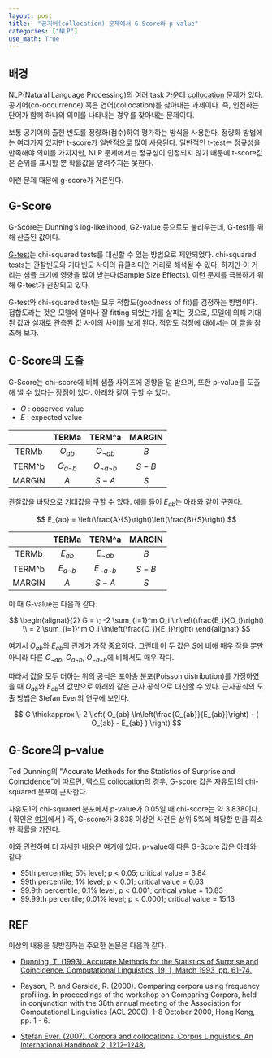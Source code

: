 ```yaml
---
layout: post
title:  "공기어(collocation) 문제에서 G-Score와 p-value"
categories: ["NLP"]
use_math: True
---
```


## 배경

NLP(Natural Language Processing)의 여러 task 가운데 [collocation](https://en.wikipedia.org/wiki/Collocation) 문제가 있다. 공기어(co-occurrence) 혹은 연어(collocation)를 찾아내는 과제이다. 즉, 인접하는 단어가 함께 하나의 의미를 나타내는 경우를 찾아내는 문제이다.

보통 공기어의 출현 빈도를 정량화(점수)하여 평가하는 방식을 사용한다. 정량화 방법에는 여러가지 있지만 t-score가 일반적으로 많이 사용된다. 일반적인 t-test는 정규성을 만족해야 의미를 가지지만, NLP 문제에서는 정규성이 인정되지 않기 때문에 t-score값은 순위를 표시할 뿐 확률값을 알려주지는 못한다.

이런 문제 때문에 g-score가 거론된다.

## G-Score

G-Score는 Dunning’s log-likelihood, G2-value 등으로도 불리우는데, G-test를 위해 산출된 값이다.

[G-test](https://en.wikipedia.org/wiki/G-test)는 chi-squared tests를 대신할 수 있는 방법으로 제안되었다. chi-squared tests는 관찰빈도와 기대빈도 사이의 유클리디안 거리로 해석될 수 있다. 하지만 이 거리는 샘플 크기에 영향을 많이 받는다(Sample Size Effects). 이런 문제를 극복하기 위해 G-test가 권장되고 있다.

G-test와 chi-squared test는 모두 적합도(goodness of fit)를 검정하는 방법이다. 접합도라는 것은 모델에 얼마나 잘 fitting 되었는가를 살피는 것으로, 모델에 의해 기대된 값과 실재로 관측된 값 사이의 차이를 보게 된다. 적합도 검정에 대해서는 [이 글](http://blog.naver.com/leerider/220168446210)을 참조해 보자.

## G-Score의 도출

G-Score는 chi-score에 비해 샘플 사이즈에 영향을 덜 받으며, 또한 p-value를 도출해 낼 수 있다는 장점이 있다. 아래와 같이 구할 수 있다.

* $O$ : observed value
* $E$ : expected value

|        | TERMa | TERM^a | MARGIN  |
|:------:|:-----:|:------:|:--------:|
|  TERMb | $O_{ab}$ | $O_{\lnot a b}$  | $B$ |
| TERM^b | $O_{a \lnot b}$ | $O_{\lnot a \lnot b }$ | $S-B$ |
| MARGIN |   $A$   |  $S-A$   |  $S$  |

관찰값을 바탕으로 기대값을 구할 수 있다. 예를 들어 $E_{ab}$는 아래와 같이 구한다.

$$
E_{ab} = \left(\frac{A}{S}\right)\left(\frac{B}{S}\right)
$$

|        | TERMa | TERM^a | MARGIN  |
|:------:|:-----:|:------:|:--------:|
|  TERMb | $E_{ab}$ | $E_{\lnot a b}$  | $B$ |
| TERM^b |  $E_{a \lnot b}$  |   $E_{\lnot a \lnot b}$  | $S-B$ |
| MARGIN |   $A$   |  $S-A$   |  $S$  |

이 때 G-value는 다음과 같다.

$$
\begin{alignat}{2}
G  =  \; -2 \sum_{i=1}^m O_i \ln\left(\frac{E_i}{O_i}\right) \\
   =      2 \sum_{i=1}^m O_i \ln\left(\frac{O_i}{E_i}\right)
\end{alignat}
$$

여기서 $O_{ab}$와 $E_{ab}$의 관계가 가장 중요하다. 그런데 이 두 값은 $S$에 비해 매우 작을 뿐만 아니라 다른 $O_{\lnot a b}$, $O_{a \lnot b}$, $O_{\lnot a \lnot b }$에 비해서도 매우 작다.

따라서 값을 모두 더하는 위의 공식은 포아송 분포(Poisson distribution)를 가정하였을 때 $O_{ab}$와 $E_{ab}$의 값만으로 아래와 같은 근사 공식으로 대신할 수 있다. 근사공식의 도출 방법은 Stefan Ever의 연구에 보인다.

$$
G  \thickapprox  \; 2 \left( O_{ab} \ln\left(\frac{O_{ab}}{E_{ab}}\right) - ( O_{ab} - E_{ab} ) \right)
$$

## G-Score의 p-value

Ted Dunning의 "Accurate Methods for the Statistics of Surprise and Coincidence"에 따르면, 텍스트 collocation의 경우, G-score 값은 자유도1의 chi-squared 분포에 근사한다.

자유도1의 chi-squared 분포에서 p-value가 0.05일 때 chi-score는 약 3.838이다. ( 확인은 [여기](http://www.statdistributions.com/chisquare?p=0.05&df=1)에서 ) 즉, G-score가 3.838 이상인 사건은 상위 5%에 해당할 만큼 희소한 확률을 가진다.

이와 관련하여 더 자세한 내용은 [여기](http://ucrel.lancs.ac.uk/llwizard.html)에 있다. p-value에 따른 G-Score 값은 아래와 같다.

* 95th percentile; 5% level; p < 0.05; critical value = 3.84
* 99th percentile; 1% level; p < 0.01; critical value = 6.63
* 99.9th percentile; 0.1% level; p < 0.001; critical value = 10.83
* 99.99th percentile; 0.01% level; p < 0.0001; critical value = 15.13

## REF

이상의 내용을 뒷받침하는 주요한 논문은 다음과 같다.

* [Dunning, T. (1993). Accurate Methods for the Statistics of Surprise and Coincidence. Computational Linguistics, 19, 1, March 1993, pp. 61-74.](https://www.aclweb.org/anthology/J93-1003/)

* Rayson, P. and Garside, R. (2000). Comparing corpora using frequency profiling. In proceedings of the workshop on Comparing Corpora, held in conjunction with the 38th annual meeting of the Association for Computational Linguistics (ACL 2000). 1-8 October 2000, Hong Kong, pp. 1 - 6.

* [Stefan Ever. (2007). Corpora and collocations. Corpus Linguistics. An International Handbook 2, 1212–1248.](http://www.stefan-evert.de/PUB/Evert2007HSK_extended_manuscript.pdf)
